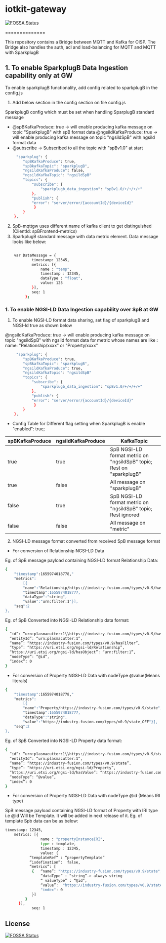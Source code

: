 # iotkit-gateway
[![FOSSA Status](https://app.fossa.com/api/projects/git%2Bgithub.com%2FOpen-IoT-Service-Platform%2Foisp-mqtt-gw.svg?type=shield)](https://app.fossa.com/projects/git%2Bgithub.com%2FOpen-IoT-Service-Platform%2Foisp-mqtt-gw?ref=badge_shield)

==============

This repository contains a Bridge between MQTT and Kafka for OISP.
The Bridge also handles the auth, acl and load-balancing for MQTT and MQTT with SparkplugB

## 1. To enable SparkplugB Data Ingestion capability only at GW

 To enable sparkplugB functionality, add config related to sparkplugB in the config.js 

 1. Add below section in the config section on file config.js 

 SparkplugB config which must be set when handling SparplugB standard message

 - @spBKafkaProduce: true -> will enable producing kafka message on topic "SparkplugB" with spB format data 
   @ngsildKafkaProduce: true -> will enable producing kafka message on topic "ngsildSpB" with ngsild format data 
 - @subscribe -> Subscribed to all the topic with "spBv1.0" at start 



``` bash
     "sparkplug": {
        "spBKafkaProduce": true, 
        "spBkafkaTopic": "sparkplugB",
        "ngsildKafkaProduce": false,
        "ngsildKafkaTopic": "ngsildSpB"
        "topics": {
            "subscribe": {
                "sparkplugb_data_ingestion": "spBv1.0/+/+/+/+"
            },
            "publish": {
            "error": "server/error/{accountId}/{deviceId}"
             }
        }
    },
```
  
  2. SpB-mqttgw uses different name of kafka client to get distinguished (ClientId: spBFrontend-metrics) 
  3. SparkplugB standard message with data metric element.
   Data message looks like below:
``` bash
    
    var DataMessage = {
            timestamp: 12345,
            metrics: [{
                name : "temp",
                timestamp : 12345,
                dataType : "float",
                value: 123
            }],
            seq: 1
         };
```

### 1. To enable NGSI-LD Data Ingestion capability over SpB  at GW

1. To enable NGSI-LD format data sharing, set flag of sparkplugB and NGSI-ld true as shown below 

@ngsildKafkaProduce: true -> will enable producing kafka message on topic "ngsildSpB" with ngsild format data for 
    metric whose names are like :
        name: "Relationship/xxxx" or "Property/xxxx"

``` bash
     "sparkplug": {
        "spBKafkaProduce": true, 
        "spBkafkaTopic": "sparkplugB",
        "ngsildKafkaProduce": true, 
        "ngsildKafkaTopic": "ngsildSpB"
        "topics": {
            "subscribe": {
                "sparkplugb_data_ingestion": "spBv1.0/+/+/+/+"
            },
            "publish": {
            "error": "server/error/{accountId}/{deviceId}"
             }
        }
    },
```

- Config Table for Different flag setting  when SparkplugB is enable "enabled": true;

| spBKafkaProduce     | ngsildKafkaProduce      | KafkaTopic     |
| ------------- | ------------- | -------- |
| true          | true        | SpB NGSI-LD format metric on "ngsildSpB" topic; Rest on "sparkplugB"  |
| true          | false        | All message on "sparkplugB"  |
| false          | true        | SpB NGSI-LD format metric on "ngsildSpB" topic; Rest ignored  |
| false         | false        | All message on "metric"  |


2. NGSI-LD message format converted from received SpB message format

 - For conversion of Relationship NGSI-LD Data

Eg. of SpB message payload containing NGSI-LD format Relationship Data:

``` bash
{
    "timestamp":1655974018778,"
    "metrics":
	    [{
	    "name":"Relationship/https://industry-fusion.com/types/v0.9/hasFilter",
	    "timestamp":1655974018777,
	    "dataType":"string",
	    "value":"urn:filter:1"}],
    "seq":2
},
```

Eg. of SpB Converted into NGSI-LD Relationship data format: 

``` bash
{
  “id”: “urn:plasmacutter:1\\https://industry-fusion.com/types/v0.9/hasFilter”,
  “entityId”: “urn:plasmacutter:1”,
  “name”: “https://industry-fusion.com/types/v0.9/hasFilter”,
  “type”: “https://uri.etsi.org/ngsi-ld/Relationship”,
  “https://uri.etsi.org/ngsi-ld/hasObject”: “urn:filter:1”,
  “nodeType”: “@id”,
  “index”: 0
}
```
-  For conversion of Property NGSI-LD Data with nodeType @value(Means literals)


``` bash
{
    "timestamp":1655974018778,"
    "metrics":
	    [{
	    "name":"Property/https://industry-fusion.com/types/v0.9/state",
	    "timestamp":1655974018777,
	    "dataType":"string",
	    "value":"https://industry-fusion.com/types/v0.9/state_OFF"}],
    "seq":2
},
```

Eg. of SpB Converted into NGSI-LD Property data format:

``` bash
{
  “id”: “urn:plasmacutter:1\\https://industry-fusion.com/types/v0.9/state”,
  “entityId”: “urn:plasmacutter:1”,
  “name”: “https://industry-fusion.com/types/v0.9/state”,
  “type”: “https://uri.etsi.org/ngsi-ld/Property”,
  “https://uri.etsi.org/ngsi-ld/hasValue”: “https://industry-fusion.com/types/v0.9/state_OFF”,
  “nodeType”: “@value”,
  “index”: 0
}
```

-  For conversion of Property NGSI-LD Data with nodeType @id (Means IRI type)

SpB message payload containing NGSI-LD format of Property with IRI type i.e @id Will be Template. It will be added in next release of it. Eg. of template Spb data can be as below:

``` bash
timestamp: 12345,
	metrics: [{
                name : "propertyInstanceIRI",
                type : template,
                timestamp : 12345,
                value: {
		   “templateRef” : “propertyTemplate”
		   “isdefination”:  false,
		   “metrics”: [
		    {   “name”: "https://industry-fusion.com/types/v0.9/state",
                “dataType” : “string”-> always string
                “ valueType” : “@id”,
                “value”:  "https://industry-fusion.com/types/v0.9/state_OFF",
                "index": 0
            }]
		 }
	  }],
            seq: 1
```


## License
[![FOSSA Status](https://app.fossa.com/api/projects/git%2Bgithub.com%2FOpen-IoT-Service-Platform%2Foisp-mqtt-gw.svg?type=large)](https://app.fossa.com/projects/git%2Bgithub.com%2FOpen-IoT-Service-Platform%2Foisp-mqtt-gw?ref=badge_large)
